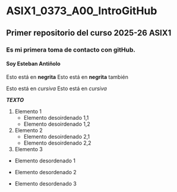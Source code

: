 # ASIX1_0373_A00_IntroGitHub
## Primer repositorio del curso 2025-26 ASIX1
### Es mi primera toma de contacto con gitHub.
#### Soy Esteban Antiñolo

Esto está en __negrita__
Esto está en **negrita** también

Esto está en _cursiva_
Esto está en *cursiva*

__*TEXTO*__

1. Elemento 1
    * Elemento desoirdenado 1,1
    * Elemento desoirdenado 1,2
2. Elemento 2
    * Elemento desoirdenado 2,1
    * Elemento desoirdenado 2,2
3. Elemento 3

* Elemento desordenado 1
+ Elemento desordenado 2
- Elemento desordenado 3
